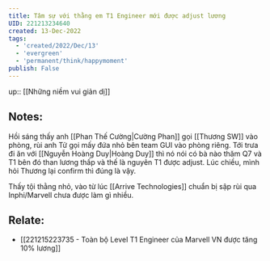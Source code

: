 ```yaml
---
title: Tâm sự với thằng em T1 Engineer mới được adjust lương
UID: 221213234640
created: 13-Dec-2022
tags:
  - 'created/2022/Dec/13'
  - 'evergreen'
  - 'permanent/think/happymoment'
publish: False
---
```

up:: [[Những niềm vui giản dị]]
## Notes:
Hồi sáng thấy anh [[Phan Thế Cường|Cường Phan]] gọi [[Thương SW]] vào phòng, rùi anh Tử gọi mấy đứa nhỏ bên team GUI vào phòng riêng. Tới trưa đi ăn với [[Nguyễn Hoàng Duy|Hoàng Duy]] thì nó nói có bà nào thăm Q7 và T1 bên đó than lương thấp và thế là nguyên T1 được adjust. Lúc chiều, mình hỏi Thương lại confirm thì đúng là vậy.

Thấy tội thằng nhỏ, vào từ lúc [[Arrive Technologies]] chuẩn bị sập rùi qua Inphi/Marvell chưa được làm gì nhiều.

## Relate:
- [[221215223735 - Toàn bộ Level T1 Engineer của Marvell VN được tăng 10% lương]]